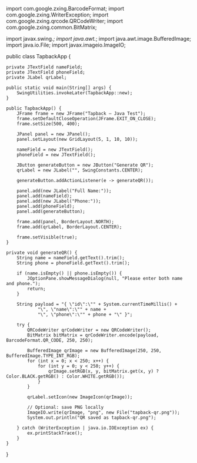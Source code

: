 import com.google.zxing.BarcodeFormat;
import com.google.zxing.WriterException;
import com.google.zxing.qrcode.QRCodeWriter;
import com.google.zxing.common.BitMatrix;

import javax.swing.*;
import java.awt.*;
import java.awt.image.BufferedImage;
import java.io.File;
import javax.imageio.ImageIO;

public class TapbackApp {

    private JTextField nameField;
    private JTextField phoneField;
    private JLabel qrLabel;

    public static void main(String[] args) {
        SwingUtilities.invokeLater(TapbackApp::new);
    }

    public TapbackApp() {
        JFrame frame = new JFrame("Tapback – Java Test");
        frame.setDefaultCloseOperation(JFrame.EXIT_ON_CLOSE);
        frame.setSize(500, 400);

        JPanel panel = new JPanel();
        panel.setLayout(new GridLayout(5, 1, 10, 10));

        nameField = new JTextField();
        phoneField = new JTextField();

        JButton generateButton = new JButton("Generate QR");
        qrLabel = new JLabel("", SwingConstants.CENTER);

        generateButton.addActionListener(e -> generateQR());

        panel.add(new JLabel("Full Name:"));
        panel.add(nameField);
        panel.add(new JLabel("Phone:"));
        panel.add(phoneField);
        panel.add(generateButton);

        frame.add(panel, BorderLayout.NORTH);
        frame.add(qrLabel, BorderLayout.CENTER);

        frame.setVisible(true);
    }

    private void generateQR() {
        String name = nameField.getText().trim();
        String phone = phoneField.getText().trim();

        if (name.isEmpty() || phone.isEmpty()) {
            JOptionPane.showMessageDialog(null, "Please enter both name and phone.");
            return;
        }

        String payload = "{ \"id\":\"" + System.currentTimeMillis() +
                "\", \"name\":\"" + name +
                "\", \"phone\":\"" + phone + "\" }";

        try {
            QRCodeWriter qrCodeWriter = new QRCodeWriter();
            BitMatrix bitMatrix = qrCodeWriter.encode(payload, BarcodeFormat.QR_CODE, 250, 250);

            BufferedImage qrImage = new BufferedImage(250, 250, BufferedImage.TYPE_INT_RGB);
            for (int x = 0; x < 250; x++) {
                for (int y = 0; y < 250; y++) {
                    qrImage.setRGB(x, y, bitMatrix.get(x, y) ? Color.BLACK.getRGB() : Color.WHITE.getRGB());
                }
            }

            qrLabel.setIcon(new ImageIcon(qrImage));

            // Optional: save PNG locally
            ImageIO.write(qrImage, "png", new File("tapback-qr.png"));
            System.out.println("QR saved as tapback-qr.png");

        } catch (WriterException | java.io.IOException ex) {
            ex.printStackTrace();
        }
    }
}
